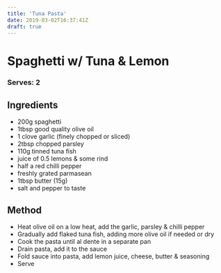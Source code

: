 ```yaml
---
title: 'Tuna Pasta'
date: 2019-03-02T16:37:41Z
draft: true
---
```


# Spaghetti w/ Tuna & Lemon

### Serves: 2

## Ingredients

- 200g spaghetti
- 1tbsp good quality olive oil
- 1 clove garlic (finely chopped or sliced)
- 2tbsp chopped parsley
- 110g tinned tuna fish
- juice of 0.5 lemons & some rind
- half a red chilli pepper
- freshly grated parmasean
- 1tbsp butter (15g)
- salt and pepper to taste

## Method

- Heat olive oil on a low heat, add the garlic, parsley & chilli pepper
- Gradually add flaked tuna fish, adding more olive oil if needed or dry
- Cook the pasta until al dente in a separate pan
- Drain pasta, add it to the sauce
- Fold sauce into pasta, add lemon juice, cheese, butter & seasoning
- Serve
